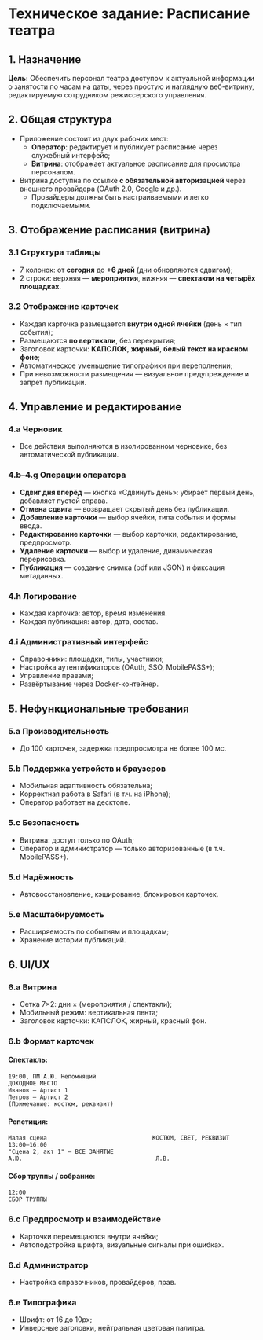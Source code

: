 
# Техническое задание: Расписание театра

## 1. Назначение

**Цель:** Обеспечить персонал театра доступом к актуальной информации о занятости по часам на даты, через простую и наглядную веб-витрину, редактируемую сотрудником режиссерского управления.

## 2. Общая структура

- Приложение состоит из двух рабочих мест:
  - **Оператор**: редактирует и публикует расписание через служебный интерфейс;
  - **Витрина**: отображает актуальное расписание для просмотра персоналом.
- Витрина доступна по ссылке **с обязательной авторизацией** через внешнего провайдера (OAuth 2.0, Google и др.).
  - Провайдеры должны быть настраиваемыми и легко подключаемыми.

## 3. Отображение расписания (витрина)

### 3.1 Структура таблицы
- 7 колонок: от **сегодня** до **+6 дней** (дни обновляются сдвигом);
- 2 строки: верхняя — **мероприятия**, нижняя — **спектакли на четырёх площадках**.

### 3.2 Отображение карточек

- Каждая карточка размещается **внутри одной ячейки** (день × тип события);
- Размещаются **по вертикали**, без перекрытия;
- Заголовок карточки: **КАПСЛОК**, **жирный**, **белый текст на красном фоне**;
- Автоматическое уменьшение типографики при переполнении;
- При невозможности размещения — визуальное предупреждение и запрет публикации.

## 4. Управление и редактирование

### 4.a Черновик
- Все действия выполняются в изолированном черновике, без автоматической публикации.

### 4.b–4.g Операции оператора
- **Сдвиг дня вперёд** — кнопка «Сдвинуть день»: убирает первый день, добавляет пустой справа.
- **Отмена сдвига** — возвращает скрытый день без публикации.
- **Добавление карточки** — выбор ячейки, типа события и формы ввода.
- **Редактирование карточки** — выбор карточки, редактирование, предпросмотр.
- **Удаление карточки** — выбор и удаление, динамическая перерисовка.
- **Публикация** — создание снимка (pdf или JSON) и фиксация метаданных.

### 4.h Логирование
- Каждая карточка: автор, время изменения.
- Каждая публикация: автор, дата, состав.

### 4.i Административный интерфейс
- Справочники: площадки, типы, участники;
- Настройка аутентификаторов (OAuth, SSO, MobilePASS+);
- Управление правами;
- Развёртывание через Docker-контейнер.

## 5. Нефункциональные требования

### 5.a Производительность
- До 100 карточек, задержка предпросмотра не более 100 мс.

### 5.b Поддержка устройств и браузеров
- Мобильная адаптивность обязательна;
- Корректная работа в Safari (в т.ч. на iPhone);
- Оператор работает на десктопе.

### 5.c Безопасность
- Витрина: доступ только по OAuth;
- Оператор и администратор — только авторизованные (в т.ч. MobilePASS+).

### 5.d Надёжность
- Автовосстановление, кэширование, блокировки карточек.

### 5.e Масштабируемость
- Расширяемость по событиям и площадкам;
- Хранение истории публикаций.

## 6. UI/UX

### 6.a Витрина
- Сетка 7×2: дни × (мероприятия / спектакли);
- Мобильный режим: вертикальная лента;
- Заголовок карточки: КАПСЛОК, жирный, красный фон.

### 6.b Формат карточек

#### Спектакль:
```
19:00, ПМ А.Ю. Непомнящий
ДОХОДНОЕ МЕСТО
Иванов — Артист 1
Петров — Артист 2
(Примечание: костюм, реквизит)
```

#### Репетиция:
```
Малая сцена                              КОСТЮМ, СВЕТ, РЕКВИЗИТ
13:00–16:00
"Сцена 2, акт 1" — ВСЕ ЗАНЯТЫЕ
А.Ю.                                      Л.В.
```

#### Сбор труппы / собрание:
```
12:00
СБОР ТРУППЫ
```

### 6.c Предпросмотр и взаимодействие
- Карточки перемещаются внутри ячейки;
- Автоподстройка шрифта, визуальные сигналы при ошибках.

### 6.d Администратор
- Настройка справочников, провайдеров, прав.

### 6.e Типографика
- Шрифт: от 16 до 10px;
- Инверсные заголовки, нейтральная цветовая палитра.
